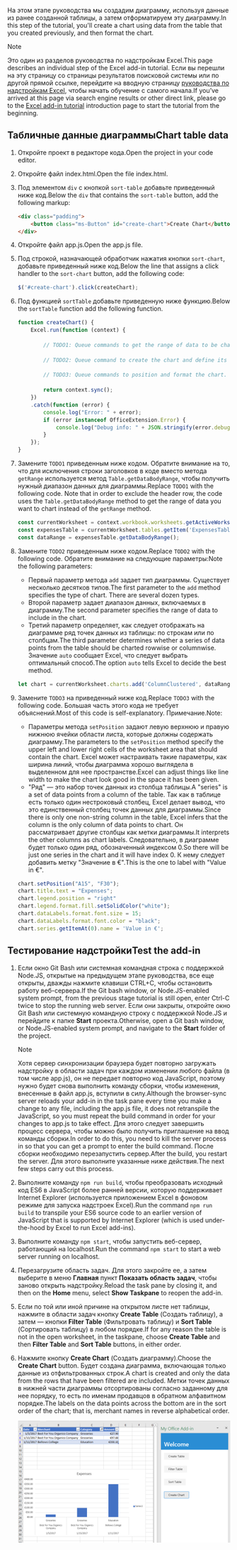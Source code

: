 <span data-ttu-id="88f5e-101">На этом этапе руководства мы создадим диаграмму, используя данные из ранее созданной таблицы, а затем отформатируем эту диаграмму.</span><span class="sxs-lookup"><span data-stu-id="88f5e-101">In this step of the tutorial, you'll create a chart using data from the table that you created previously, and then format the chart.</span></span>

> [!NOTE]
> <span data-ttu-id="88f5e-102">Это один из разделов руководства по надстройкам Excel.</span><span class="sxs-lookup"><span data-stu-id="88f5e-102">This page describes an individual step of the Excel add-in tutorial.</span></span> <span data-ttu-id="88f5e-103">Если вы перешли на эту страницу со страницы результатов поисковой системы или по другой прямой ссылке, перейдите на вводную страницу [руководства по надстройкам Excel](../tutorials/excel-tutorial.yml), чтобы начать обучение с самого начала.</span><span class="sxs-lookup"><span data-stu-id="88f5e-103">If you’ve arrived at this page via search engine results or other direct link, please go to the [Excel add-in tutorial](../tutorials/excel-tutorial.yml) introduction page to start the tutorial from the beginning.</span></span>

## <a name="chart-table-data"></a><span data-ttu-id="88f5e-104">Табличные данные диаграммы</span><span class="sxs-lookup"><span data-stu-id="88f5e-104">Chart table data</span></span>

1. <span data-ttu-id="88f5e-105">Откройте проект в редакторе кода.</span><span class="sxs-lookup"><span data-stu-id="88f5e-105">Open the project in your code editor.</span></span>
2. <span data-ttu-id="88f5e-106">Откройте файл index.html.</span><span class="sxs-lookup"><span data-stu-id="88f5e-106">Open the file index.html.</span></span>
3. <span data-ttu-id="88f5e-107">Под элементом `div` с кнопкой `sort-table` добавьте приведенный ниже код.</span><span class="sxs-lookup"><span data-stu-id="88f5e-107">Below the `div` that contains the `sort-table` button, add the following markup:</span></span>

    ```html
    <div class="padding">
        <button class="ms-Button" id="create-chart">Create Chart</button>
    </div>
    ```

4. <span data-ttu-id="88f5e-108">Откройте файл app.js.</span><span class="sxs-lookup"><span data-stu-id="88f5e-108">Open the app.js file.</span></span>

5. <span data-ttu-id="88f5e-109">Под строкой, назначающей обработчик нажатия кнопки `sort-chart`, добавьте приведенный ниже код.</span><span class="sxs-lookup"><span data-stu-id="88f5e-109">Below the line that assigns a click handler to the `sort-chart` button, add the following code:</span></span>

    ```js
    $('#create-chart').click(createChart);
    ```

6. <span data-ttu-id="88f5e-110">Под функцией `sortTable` добавьте приведенную ниже функцию.</span><span class="sxs-lookup"><span data-stu-id="88f5e-110">Below the `sortTable` function add the following function.</span></span>

    ```js
    function createChart() {
        Excel.run(function (context) {

            // TODO1: Queue commands to get the range of data to be charted.

            // TODO2: Queue command to create the chart and define its type.

            // TODO3: Queue commands to position and format the chart.

            return context.sync();
        })
        .catch(function (error) {
            console.log("Error: " + error);
            if (error instanceof OfficeExtension.Error) {
                console.log("Debug info: " + JSON.stringify(error.debugInfo));
            }
        });
    }
    ```

7. <span data-ttu-id="88f5e-p102">Замените `TODO1` приведенным ниже кодом. Обратите внимание на то, что для исключения строки заголовков в коде вместо метода `getRange` используется метод `Table.getDataBodyRange`, чтобы получить нужный диапазон данных для диаграммы.</span><span class="sxs-lookup"><span data-stu-id="88f5e-p102">Replace `TODO1` with the following code. Note that in order to exclude the header row, the code uses the `Table.getDataBodyRange` method to get the range of data you want to chart instead of the `getRange` method.</span></span>

    ```js
    const currentWorksheet = context.workbook.worksheets.getActiveWorksheet();
    const expensesTable = currentWorksheet.tables.getItem('ExpensesTable');
    const dataRange = expensesTable.getDataBodyRange();
    ```

8. <span data-ttu-id="88f5e-113">Замените `TODO2` приведенным ниже кодом.</span><span class="sxs-lookup"><span data-stu-id="88f5e-113">Replace `TODO2` with the following code.</span></span> <span data-ttu-id="88f5e-114">Обратите внимание на следующие параметры:</span><span class="sxs-lookup"><span data-stu-id="88f5e-114">Note the following parameters:</span></span>
   - <span data-ttu-id="88f5e-p104">Первый параметр метода `add` задает тип диаграммы. Существует несколько десятков типов.</span><span class="sxs-lookup"><span data-stu-id="88f5e-p104">The first parameter to the `add` method specifies the type of chart. There are several dozen types.</span></span>
   - <span data-ttu-id="88f5e-117">Второй параметр задает диапазон данных, включаемых в диаграмму.</span><span class="sxs-lookup"><span data-stu-id="88f5e-117">The second parameter specifies the range of data to include in the chart.</span></span>
   - <span data-ttu-id="88f5e-118">Третий параметр определяет, как следует отображать на диаграмме ряд точек данных из таблицы: по строкам или по столбцам.</span><span class="sxs-lookup"><span data-stu-id="88f5e-118">The third parameter determines whether a series of data points from the table should be charted rowwise or columnwise.</span></span> <span data-ttu-id="88f5e-119">Значение `auto` сообщает Excel, что следует выбрать оптимальный способ.</span><span class="sxs-lookup"><span data-stu-id="88f5e-119">The option `auto` tells Excel to decide the best method.</span></span>

    ```js
    let chart = currentWorksheet.charts.add('ColumnClustered', dataRange, 'auto');
    ```

9. <span data-ttu-id="88f5e-120">Замените `TODO3` на приведенный ниже код.</span><span class="sxs-lookup"><span data-stu-id="88f5e-120">Replace `TODO3` with the following code.</span></span> <span data-ttu-id="88f5e-121">Большая часть этого кода не требует объяснений.</span><span class="sxs-lookup"><span data-stu-id="88f5e-121">Most of this code is self-explanatory.</span></span> <span data-ttu-id="88f5e-122">Примечание.</span><span class="sxs-lookup"><span data-stu-id="88f5e-122">Note:</span></span>
   - <span data-ttu-id="88f5e-123">Параметры метода `setPosition` задают левую верхнюю и правую нижнюю ячейки области листа, которые должны содержать диаграмму.</span><span class="sxs-lookup"><span data-stu-id="88f5e-123">The parameters to the `setPosition` method specify the upper left and lower right cells of the worksheet area that should contain the chart.</span></span> <span data-ttu-id="88f5e-124">Excel может настраивать такие параметры, как ширина линий, чтобы диаграмма хорошо выглядела в выделенном для нее пространстве.</span><span class="sxs-lookup"><span data-stu-id="88f5e-124">Excel can adjust things like line width to make the chart look good in the space it has been given.</span></span>
   - <span data-ttu-id="88f5e-125">"Ряд" — это набор точек данных из столбца таблицы.</span><span class="sxs-lookup"><span data-stu-id="88f5e-125">A "series" is a set of data points from a column of the table.</span></span> <span data-ttu-id="88f5e-126">Так как в таблице есть только один нестроковый столбец, Excel делает вывод, что это единственный столбец точек данных для диаграммы.</span><span class="sxs-lookup"><span data-stu-id="88f5e-126">Since there is only one non-string column in the table, Excel infers that the column is the only column of data points to chart.</span></span> <span data-ttu-id="88f5e-127">Он рассматривает другие столбцы как метки диаграммы.</span><span class="sxs-lookup"><span data-stu-id="88f5e-127">It interprets the other columns as chart labels.</span></span> <span data-ttu-id="88f5e-128">Следовательно, в диаграмме будет только один ряд, обозначенный индексом 0.</span><span class="sxs-lookup"><span data-stu-id="88f5e-128">So there will be just one series in the chart and it will have index 0.</span></span> <span data-ttu-id="88f5e-129">К нему следует добавить метку "Значение в €".</span><span class="sxs-lookup"><span data-stu-id="88f5e-129">This is the one to label with "Value in €".</span></span>

    ```js
    chart.setPosition("A15", "F30");
    chart.title.text = "Expenses";
    chart.legend.position = "right"
    chart.legend.format.fill.setSolidColor("white");
    chart.dataLabels.format.font.size = 15;
    chart.dataLabels.format.font.color = "black";
    chart.series.getItemAt(0).name = 'Value in €';
    ```

## <a name="test-the-add-in"></a><span data-ttu-id="88f5e-130">Тестирование надстройки</span><span class="sxs-lookup"><span data-stu-id="88f5e-130">Test the add-in</span></span>


1. <span data-ttu-id="88f5e-131">Если окно Git Bash или системная командная строка с поддержкой Node.JS, открытые на предыдущем этапе руководства, все еще открыты, дважды нажмите клавиши CTRL+C, чтобы остановить работу веб-сервера.</span><span class="sxs-lookup"><span data-stu-id="88f5e-131">If the Git bash window, or Node.JS-enabled system prompt, from the previous stage tutorial is still open, enter Ctrl-C twice to stop the running web server.</span></span> <span data-ttu-id="88f5e-132">Если они закрыты, откройте окно Git Bash или системную командную строку с поддержкой Node.JS и перейдите к папке **Start** проекта.</span><span class="sxs-lookup"><span data-stu-id="88f5e-132">Otherwise, open a Git bash window, or Node.JS-enabled system prompt, and navigate to the **Start** folder of the project.</span></span>

     > [!NOTE]
     > <span data-ttu-id="88f5e-133">Хотя сервер синхронизации браузера будет повторно загружать надстройку в области задач при каждом изменении любого файла (в том числе app.js), он не передает повторно код JavaScript, поэтому нужно будет снова выполнить команду сборки, чтобы изменения, внесенные в файл app.js, вступили в силу.</span><span class="sxs-lookup"><span data-stu-id="88f5e-133">Although the browser-sync server reloads your add-in in the task pane every time you make a change to any file, including the app.js file, it does not retranspile the JavaScript, so you must repeat the build command in order for your changes to app.js to take effect.</span></span> <span data-ttu-id="88f5e-134">Для этого следует завершить процесс сервера, чтобы можно было получить приглашение на ввод команды сборки.</span><span class="sxs-lookup"><span data-stu-id="88f5e-134">In order to do this, you need to kill the server process in so that you can get a prompt to enter the build command.</span></span> <span data-ttu-id="88f5e-135">После сборки необходимо перезапустить сервер.</span><span class="sxs-lookup"><span data-stu-id="88f5e-135">After the build, you restart the server.</span></span> <span data-ttu-id="88f5e-136">Для этого выполните указанные ниже действия.</span><span class="sxs-lookup"><span data-stu-id="88f5e-136">The next few steps carry out this process.</span></span>

1. <span data-ttu-id="88f5e-137">Выполните команду `npm run build`, чтобы преобразовать исходный код ES6 в JavaScript более ранней версии, которую поддерживает Internet Explorer (используется приложением Excel в фоновом режиме для запуска надстроек Excel).</span><span class="sxs-lookup"><span data-stu-id="88f5e-137">Run the command `npm run build` to transpile your ES6 source code to an earlier version of JavaScript that is supported by Internet Explorer (which is used under-the-hood by Excel to run Excel add-ins).</span></span>
2. <span data-ttu-id="88f5e-138">Выполните команду `npm start`, чтобы запустить веб-сервер, работающий на localhost.</span><span class="sxs-lookup"><span data-stu-id="88f5e-138">Run the command `npm start` to start a web server running on localhost.</span></span>
4. <span data-ttu-id="88f5e-139">Перезагрузите область задач. Для этого закройте ее, а затем выберите в меню **Главная** пункт **Показать область задач**, чтобы заново открыть надстройку.</span><span class="sxs-lookup"><span data-stu-id="88f5e-139">Reload the task pane by closing it, and then on the **Home** menu, select **Show Taskpane** to reopen the add-in.</span></span>
5. <span data-ttu-id="88f5e-140">Если по той или иной причине на открытом листе нет таблицы, нажмите в области задач кнопку **Create Table** (Создать таблицу), а затем — кнопки **Filter Table** (Фильтровать таблицу) и **Sort Table** (Сортировать таблицу) в любом порядке.</span><span class="sxs-lookup"><span data-stu-id="88f5e-140">If for any reason the table is not in the open worksheet, in the taskpane, choose **Create Table** and then **Filter Table** and **Sort Table** buttons, in either order.</span></span>
6. <span data-ttu-id="88f5e-141">Нажмите кнопку **Create Chart** (Создать диаграмму).</span><span class="sxs-lookup"><span data-stu-id="88f5e-141">Choose the **Create Chart** button.</span></span> <span data-ttu-id="88f5e-142">Будет создана диаграмма, включающая только данные из отфильтрованных строк.</span><span class="sxs-lookup"><span data-stu-id="88f5e-142">A chart is created and only the data from the rows that have been filtered are included.</span></span> <span data-ttu-id="88f5e-143">Метки точек данных в нижней части диаграммы отсортированы согласно заданному для нее порядку, то есть по именам продавцов в обратном алфавитном порядке.</span><span class="sxs-lookup"><span data-stu-id="88f5e-143">The labels on the data points across the bottom are in the sort order of the chart; that is, merchant names in reverse alphabetical order.</span></span>

    ![Руководство по Excel: создание диаграммы](../images/excel-tutorial-create-chart.png)
